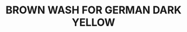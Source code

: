 ---
layout: product
title: "BROWN WASH FOR GERMAN DARK YELLOW"
price: "500" 
desc: "Emajl Voš"
img_path: "/assets/img/A.MIG-1000.jpg"
brand: "AMMO"
available: true
special_offer: false
new: false
soon: false
cat: "060000"
subcat: "060100"
subsubcat: "00"
sifra: "A.MIG-1000"
popular: true
---
